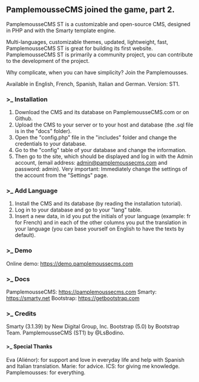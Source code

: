 ## PamplemousseCMS joined the game, part 2.

PamplemousseCMS ST is a customizable and open-source CMS, designed in PHP and with the Smarty template engine.

Multi-languages, customizable themes, updated, lightweight, fast, PamplemousseCMS ST is great for building its first website.
PamplemousseCMS ST is primarily a community project, you can contribute to the development of the project.

Why complicate, when you can have simplicity? Join the Pamplemousses.

Available in English, French, Spanish, Italian and German.
Version: ST1.

### >_ Installation

1. Download the CMS and its database on PamplemousseCMS.com or on Github.
2. Upload the CMS to your server or to your host and database (the .sql file is in the "docs" folder).
3. Open the "config.php" file in the "includes" folder and change the credentials to your database.
4. Go to the "config" table of your database and change the information.
5. Then go to the site, which should be displayed and log in with the Admin account, (email address: admin@pamplemoussecms.com and password: admin).
Very important: Immediately change the settings of the account from the "Settings" page.


### >_ Add Language

1. Install the CMS and its database (by reading the installation tutorial).
2. Log in to your database and go to your "lang" table.
3. Insert a new data, in id you put the initials of your language (example: fr for French) and in each of the other columns you put the translation in your language (you can base yourself on English to have the texts by default).


### >_ Demo

Online demo: https://demo.pamplemoussecms.com


### >_ Docs

PamplemousseCMS: https://pamplemoussecms.com
Smarty: https://smarty.net
Bootstrap: https://getbootstrap.com


### >_ Credits

Smarty (3.1.39) by New Digital Group, Inc.
Bootstrap (5.0) by Bootstrap Team.
PamplemousseCMS (ST1) by @LsBodino.


#### >_ Special Thanks

Eva (Aliénor): for support and love in everyday life and help with Spanish and Italian translation.
Marie: for advice.
ICS: for giving me knowledge.
Pamplemousses: for everything.